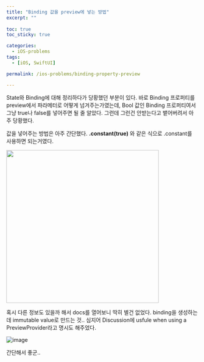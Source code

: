 ```yaml
---
title: "Binding 값을 preview에 넣는 방법"
excerpt: ""
  
toc: true
toc_sticky: true

categories:
  - iOS-problems
tags:
  - [iOS, SwiftUI]

permalink: /ios-problems/binding-property-preview

---
```


State와 Binding에 대해 정리하다가 당황했던 부분이 있다. 바로 Binding 프로퍼티를 preview에서 파라메터로 어떻게 넘겨주는가였는데, Bool 값인 Binding 프로퍼티여서 그냥 true나 false를 넣어주면 될 줄 알았다. 그런데 그런건 안받는다고 뱉어버려서 아주 당황했다.

값을 넣어주는 방법은 아주 간단했다. **.constant(true)** 와 같은 식으로 .constant를 사용하면 되는거였다.

<img src="Sep-04-2022 01-23-38](https://user-images.githubusercontent.com/22000470/188280154-535174a8-2f57-4a97-8a43-24df3b438859.png" width="400">

혹시 다른 정보도 있을까 해서 docs를 열어보니 딱히 별건 없었다. binding을 생성하는데 immutable value로 만드는 것.. 심지어 Discussion에 usfule when using a PreviewProvider라고 명시도 해주었다.

![image](https://user-images.githubusercontent.com/22000470/188280210-d039bfce-d6db-4474-9882-7d16ed7c9491.png)

간단해서 좋군..
